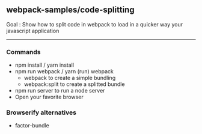 ## webpack-samples/code-splitting
Goal : Show how to split code in webpack to load in a quicker way your javascript application
______________________________________

### Commands
- npm install / yarn install
- npm run webpack / yarn (run) webpack
    - webpack to create a simple bundling
    - webpack:split to create a splitted bundle
- npm run server to run a node server
- Open your favorite browser

### Browserify alternatives
- factor-bundle